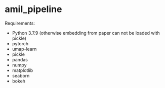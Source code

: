 # amil_pipeline


Requirements:
- Python 3.7.9 (otherwise embedding from paper can not be loaded with pickle)
- pytorch
- umap-learn
- pickle
- pandas
- numpy
- matplotlib
- seaborn
- bokeh